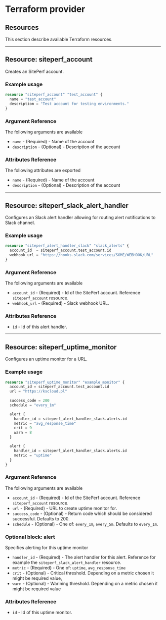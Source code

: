 # Terraform provider
## Resources

This section describe available Terraform resources.

---
## Resource: siteperf_account
Creates an SitePerf account. 

### Example usage

```terraform
resource "siteperf_account" "test_account" {
  name = "test_account"
  description = "Test account for testing environments."
}
```

### Argument Reference

The following arguments are available

* `name` - (Required) - Name of the account
* `description` - (Optional) - Description of the account

### Attributes Reference

The following attributes are exported

* `name` - (Required) - Name of the account
* `description` - (Optional) - Description of the account

---
## Resource: siteperf_slack_alert_handler

Configures an Slack alert handler allowing for routing alert notifications to Slack channel. 

### Example usage

```terraform
resource "siteperf_alert_handler_slack" "slack_alerts" {
  account_id  = siteperf_account.test_account.id
  webhook_url = "https://hooks.slack.com/services/SOME/WEBHOOK/URL"
}
```

### Argument Reference

The following arguments are available

* `account_id` - (Required) - Id of the SitePerf account. Reference `siteperf_account` resource.
* `webhook_url` - (Required) - Slack webhook URL.

### Attributes Reference

* `id` - Id of this alert handler. 

---
## Resource: siteperf_uptime_monitor

Configures an uptime monitor for a URL.

### Example usage

```terraform
resource "siteperf_uptime_monitor" "example_monitor" {
  account_id = siteperf_account.test_account.id
  url = "https://kscloud.pl"
  
  success_code = 200
  schedule = "every_1m"

  alert {
    handler_id = siteperf_alert_handler_slack.alerts.id
    metric = "avg_response_time"
    crit = 9
    warn = 8
  }

  alert {
    handler_id = siteperf_alert_handler_slack.alerts.id
    metric = "uptime"
  }
}
```

### Argument Reference

The following arguments are available

* `account_id` - (Required) - Id of the SitePerf account. Reference `siteperf_account` resource.
* `url` - (Required) - URL to create uptime monitor for.
* `success_code` - (Optional) - Return code which should be considered successful. Defaults to 200.
* `schedule` - (Optional) - One of: `every_1m`, `every_5m`. Defaults to `every_1m`.

### Optional block: alert

Specifies alerting for this uptime monitor

* `handler_id` - (Required) - The alert handler for this alert. Reference for example the `siteperf_slack_alert_handler` resource.
* `metric` - (Required) - One of: `uptime`, `avg_response_time`
* `crit` - (Optional) - Critical threshold. Depending on a metric chosen it might be required value,
* `warn` - (Optional) - Warining threshold. Depending on a metric chosen it might be required value

### Attributes Reference

* `id` - Id of this uptime monitor. 